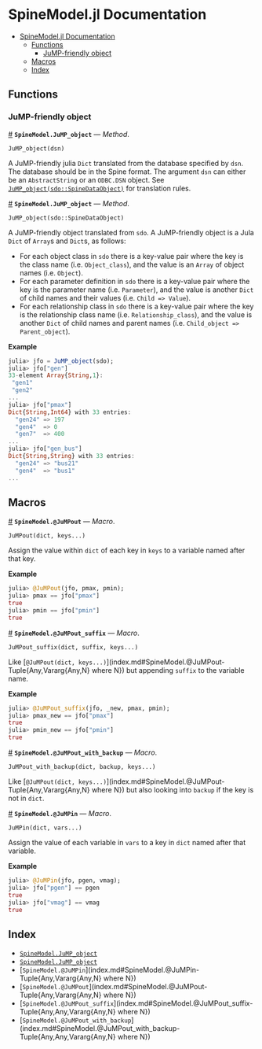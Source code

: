 
<a id='SpineModel.jl-Documentation-1'></a>

# SpineModel.jl Documentation

- [SpineModel.jl Documentation](index.md#SpineModel.jl-Documentation-1)
    - [Functions](index.md#Functions-1)
        - [JuMP-friendly object](index.md#JuMP-friendly-object-1)
    - [Macros](index.md#Macros-1)
    - [Index](index.md#Index-1)


<a id='Functions-1'></a>

## Functions


<a id='JuMP-friendly-object-1'></a>

### JuMP-friendly object

<a id='SpineModel.JuMP_object-Tuple{AbstractString}' href='#SpineModel.JuMP_object-Tuple{AbstractString}'>#</a>
**`SpineModel.JuMP_object`** &mdash; *Method*.



```
JuMP_object(dsn)
```

A JuMP-friendly julia `Dict` translated from the database specified by `dsn`. The database should be in the Spine format. The argument `dsn` can either be an `AbstractString` or an `ODBC.DSN` object. See [`JuMP_object(sdo::SpineDataObject)`](index.md#SpineModel.JuMP_object-Tuple{SpineData.SpineDataObject}) for translation rules.

<a id='SpineModel.JuMP_object-Tuple{SpineData.SpineDataObject}' href='#SpineModel.JuMP_object-Tuple{SpineData.SpineDataObject}'>#</a>
**`SpineModel.JuMP_object`** &mdash; *Method*.



```
JuMP_object(sdo::SpineDataObject)
```

A JuMP-friendly object translated from `sdo`. A JuMP-friendly object is a Jula `Dict` of `Array`s and `Dict`s, as follows:

  * For each object class in `sdo` there is a key-value pair where the key is the class name (i.e. `Object_class`), and the value is an `Array` of object names (i.e. `Object`).
  * For each parameter definition in `sdo` there is a key-value pair where the key is the parameter name (i.e. `Parameter`), and the value is another `Dict` of child names and their values (i.e. `Child => Value`).
  * For each relationship class in `sdo` there is a key-value pair where the key is the relationship class name (i.e. `Relationship_class`), and the value is another `Dict` of child names and parent names (i.e. `Child_object => Parent_object`).

**Example**

```julia
julia> jfo = JuMP_object(sdo);
julia> jfo["gen"]
33-element Array{String,1}:
 "gen1"
 "gen2"
...
julia> jfo["pmax"]
Dict{String,Int64} with 33 entries:
  "gen24" => 197
  "gen4"  => 0
  "gen7"  => 400
...
julia> jfo["gen_bus"]
Dict{String,String} with 33 entries:
  "gen24" => "bus21"
  "gen4"  => "bus1"
...
```


<a id='Macros-1'></a>

## Macros

<a id='SpineModel.@JuMPout-Tuple{Any,Vararg{Any,N} where N}' href='#SpineModel.@JuMPout-Tuple{Any,Vararg{Any,N} where N}'>#</a>
**`SpineModel.@JuMPout`** &mdash; *Macro*.



```
JuMPout(dict, keys...)
```

Assign the value within `dict` of each key in `keys` to a variable named after that key.

**Example**

```julia
julia> @JuMPout(jfo, pmax, pmin);
julia> pmax == jfo["pmax"]
true
julia> pmin == jfo["pmin"]
true
```

<a id='SpineModel.@JuMPout_suffix-Tuple{Any,Any,Vararg{Any,N} where N}' href='#SpineModel.@JuMPout_suffix-Tuple{Any,Any,Vararg{Any,N} where N}'>#</a>
**`SpineModel.@JuMPout_suffix`** &mdash; *Macro*.



```
JuMPout_suffix(dict, suffix, keys...)
```

Like [`@JuMPout(dict, keys...)`](index.md#SpineModel.@JuMPout-Tuple{Any,Vararg{Any,N} where N}) but appending `suffix` to the variable name.

**Example**

```julia
julia> @JuMPout_suffix(jfo, _new, pmax, pmin);
julia> pmax_new == jfo["pmax"]
true
julia> pmin_new == jfo["pmin"]
true
```

<a id='SpineModel.@JuMPout_with_backup-Tuple{Any,Any,Vararg{Any,N} where N}' href='#SpineModel.@JuMPout_with_backup-Tuple{Any,Any,Vararg{Any,N} where N}'>#</a>
**`SpineModel.@JuMPout_with_backup`** &mdash; *Macro*.



```
JuMPout_with_backup(dict, backup, keys...)
```

Like [`@JuMPout(dict, keys...)`](index.md#SpineModel.@JuMPout-Tuple{Any,Vararg{Any,N} where N}) but also looking into `backup` if the key is not in `dict`.

<a id='SpineModel.@JuMPin-Tuple{Any,Vararg{Any,N} where N}' href='#SpineModel.@JuMPin-Tuple{Any,Vararg{Any,N} where N}'>#</a>
**`SpineModel.@JuMPin`** &mdash; *Macro*.



```
JuMPin(dict, vars...)
```

Assign the value of each variable in `vars` to a key in `dict` named after that variable.

**Example**

```julia
julia> @JuMPin(jfo, pgen, vmag);
julia> jfo["pgen"] == pgen
true
julia> jfo["vmag"] == vmag
true
```


<a id='Index-1'></a>

## Index

- [`SpineModel.JuMP_object`](index.md#SpineModel.JuMP_object-Tuple{AbstractString})
- [`SpineModel.JuMP_object`](index.md#SpineModel.JuMP_object-Tuple{SpineData.SpineDataObject})
- [`SpineModel.@JuMPin`](index.md#SpineModel.@JuMPin-Tuple{Any,Vararg{Any,N} where N})
- [`SpineModel.@JuMPout`](index.md#SpineModel.@JuMPout-Tuple{Any,Vararg{Any,N} where N})
- [`SpineModel.@JuMPout_suffix`](index.md#SpineModel.@JuMPout_suffix-Tuple{Any,Any,Vararg{Any,N} where N})
- [`SpineModel.@JuMPout_with_backup`](index.md#SpineModel.@JuMPout_with_backup-Tuple{Any,Any,Vararg{Any,N} where N})

